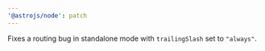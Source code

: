```yaml
---
'@astrojs/node': patch
---
```


Fixes a routing bug in standalone mode with `trailingSlash` set to `"always"`.
